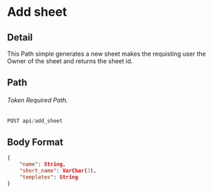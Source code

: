 # Add sheet
## Detail
This Path simple generates a new sheet makes the requisting user the Owner of the sheet and returns the sheet id.
## Path
###### Token Required Path.
```js
POST api/add_sheet
```
## Body Format
``` json
{
    "name": String,
    "short_name": VarChar(3),
    "templates": String
}
```
